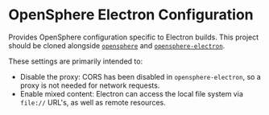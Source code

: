 # OpenSphere Electron Configuration

Provides OpenSphere configuration specific to Electron builds. This project should be cloned alongside [`opensphere`](https://github.com/ngageoint/opensphere) and [`opensphere-electron`](https://github.com/ngageoint/opensphere-electron).

These settings are primarily intended to:
* Disable the proxy: CORS has been disabled in `opensphere-electron`, so a proxy is not needed for network requests.
* Enable mixed content: Electron can access the local file system via `file://` URL's, as well as remote resources.
